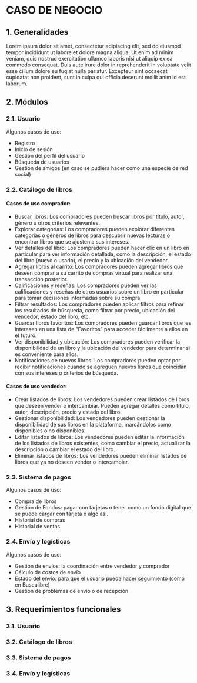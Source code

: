 # CASO DE NEGOCIO

## 1. Generalidades
Lorem ipsum dolor sit amet, consectetur adipiscing elit, sed do eiusmod tempor incididunt ut labore et dolore magna aliqua. Ut enim ad minim veniam, quis nostrud exercitation ullamco laboris nisi ut aliquip ex ea commodo consequat. Duis aute irure dolor in reprehenderit in voluptate velit esse cillum dolore eu fugiat nulla pariatur. Excepteur sint occaecat cupidatat non proident, sunt in culpa qui officia deserunt mollit anim id est laborum.

## 2. Módulos

### 2.1. Usuario
Algunos casos de uso:
- Registro
- Inicio de sesión
- Gestión del perfil del usuario
- Búsqueda de usuarios
- Gestión de amigos (en caso se pudiera hacer como una especie de red social)

### 2.2. Catálogo de libros
#### Casos de uso comprador:
- Buscar libros: Los compradores pueden buscar libros por título, autor, género u otros criterios relevantes.
- Explorar categorías: Los compradores pueden explorar diferentes categorías o géneros de libros para descubrir nuevas lecturas o encontrar libros que se ajusten a sus intereses.
- Ver detalles del libro: Los compradores pueden hacer clic en un libro en particular para ver información detallada, como la descripción, el estado del libro (nuevo o usado), el precio y la ubicación del vendedor.
- Agregar libros al carrito: Los compradores pueden agregar libros que deseen comprar a su carrito de compras virtual para realizar una transacción posterior.
- Calificaciones y reseñas: Los compradores pueden ver las calificaciones y reseñas de otros usuarios sobre un libro en particular para tomar decisiones informadas sobre su compra.
- Filtrar resultados: Los compradores pueden aplicar filtros para refinar los resultados de búsqueda, como filtrar por precio, ubicación del vendedor, estado del libro, etc.
- Guardar libros favoritos: Los compradores pueden guardar libros que les interesen en una lista de "Favoritos" para acceder fácilmente a ellos en el futuro.
- Ver disponibilidad y ubicación: Los compradores pueden verificar la disponibilidad de un libro y la ubicación del vendedor para determinar si es conveniente para ellos.
- Notificaciones de nuevos libros: Los compradores pueden optar por recibir notificaciones cuando se agreguen nuevos libros que coincidan con sus intereses o criterios de búsqueda.
  
#### Casos de uso vendedor:
- Crear listados de libros: Los vendedores pueden crear listados de libros que deseen vender o intercambiar. Pueden agregar detalles como título, autor, descripción, precio y estado del libro.
- Gestionar disponibilidad: Los vendedores pueden gestionar la disponibilidad de sus libros en la plataforma, marcándolos como disponibles o no disponibles.
- Editar listados de libros: Los vendedores pueden editar la información de los listados de libros existentes, como cambiar el precio, actualizar la descripción o cambiar el estado del libro.
- Eliminar listados de libros: Los vendedores pueden eliminar listados de libros que ya no deseen vender o intercambiar.

### 2.3. Sistema de pagos
Algunos casos de uso:
- Compra de libros
- Gestión de Fondos: pagar con tarjetas o tener como un fondo digital que se puede cargar con tarjeta o algo así.
- Historial de compras
- Historial de ventas

### 2.4. Envío y logísticas
Algunos casos de uso:
- Gestión de envíos: la coordinación entre vendedor y comprador
- Cálculo de costos de envío
- Estado del envío: para que el usuario pueda hacer seguimiento (como en Buscalibre)
- Gestión de problemas de envío o de recepción

## 3. Requerimientos funcionales

### 3.1. Usuario

### 3.2. Catálogo de libros

### 3.3. Sistema de pagos

### 3.4. Envío y logísticas

